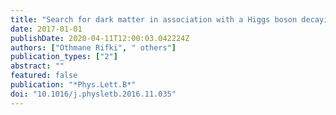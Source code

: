 ```yaml
---
title: "Search for dark matter in association with a Higgs boson decaying to $b$-quarks in $pp$ collisions at $sqrt s=13$ TeV with the ATLAS detector"
date: 2017-01-01
publishDate: 2020-04-11T12:00:03.042224Z
authors: ["Othmane Rifki", " others"]
publication_types: ["2"]
abstract: ""
featured: false
publication: "*Phys.Lett.B*"
doi: "10.1016/j.physletb.2016.11.035"
---
```


